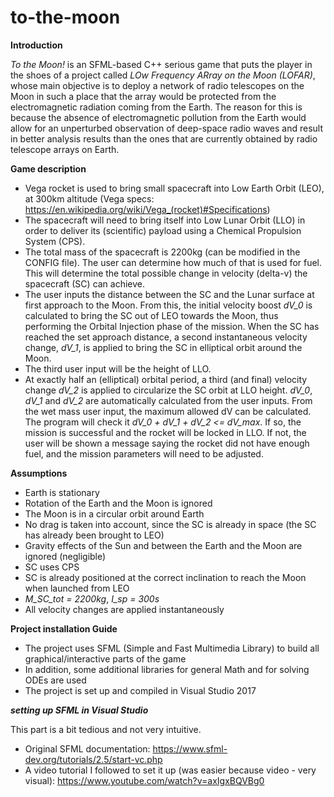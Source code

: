 # to-the-moon

**Introduction**

*To the Moon!* is an SFML-based C++ serious game that puts the player in the shoes of a project
called *LOw Frequency ARray on the Moon (LOFAR)*, whose main objective is to deploy
a network of radio telescopes on the Moon in such a place that the array would be 
protected from the electromagnetic radiation coming from the Earth. 
The reason for this is because the absence of electromagnetic pollution from the Earth would allow for
an unperturbed observation of deep-space radio waves and result in better analysis results
than the ones that are currently obtained by radio telescope arrays on Earth. 


**Game description**

- Vega rocket is used to bring small spacecraft into Low Earth Orbit (LEO), at 300km altitude (Vega specs: https://en.wikipedia.org/wiki/Vega_(rocket)#Specifications)
- The spacecraft will need to bring itself into Low Lunar Orbit (LLO) in order to deliver its (scientific) payload using a
Chemical Propulsion System (CPS).
- The total mass of the spacecraft is 2200kg (can be modified in the CONFIG file). The user can determine how much of that is used for fuel.
This will determine the total possible change in velocity (delta-v) the spacecraft (SC) can achieve.
- The user inputs the distance between the SC and the Lunar surface at first approach to the Moon. From this, the initial velocity boost *dV_0*
is calculated to bring the SC out of LEO towards the Moon, thus performing the Orbital Injection phase of the mission. When the SC has reached 
the set approach distance, a second instantaneous velocity change, *dV_1*, is applied to bring the SC in elliptical orbit around the Moon.
- The third user input will be the height of LLO.
- At exactly half an (elliptical) orbital period, a third (and final) velocity change *dV_2* is applied to circularize the SC orbit at LLO height.
*dV_0*, *dV_1* and *dV_2* are automatically calculated from the user inputs. From the wet mass user input, the maximum allowed dV can be calculated.
The program will check it *dV_0 + dV_1 + dV_2 <= dV_max*. If so, the mission is successful and the rocket will be locked in LLO. If not, 
the user will be shown a message saying the rocket did not have enough fuel, and the mission parameters will need to be adjusted.


**Assumptions**

- Earth is stationary
- Rotation of the Earth and the Moon is ignored
- The Moon is in a circular orbit around Earth
- No drag is taken into account, since the SC is already in space (the SC has already been brought to LEO)
- Gravity effects of the Sun and between the Earth and the Moon are ignored (negligible)
- SC uses CPS
- SC is already positioned at the correct inclination to reach the Moon when launched from LEO
- *M_SC_tot = 2200kg*, *I_sp = 300s*
- All velocity changes are applied instantaneously


**Project installation Guide**

 - The project uses SFML (Simple and Fast Multimedia Library) to build all graphical/interactive parts of the game
 - In addition, some additional libraries for general Math and for solving ODEs are used
 - The project is set up and compiled in Visual Studio 2017
 
 **_setting up SFML in Visual Studio_**
 
 This part is a bit tedious and not very intuitive. 
 - Original SFML documentation: https://www.sfml-dev.org/tutorials/2.5/start-vc.php
 - A video tutorial I followed to set it up (was easier because video - very visual): https://www.youtube.com/watch?v=axIgxBQVBg0
 
 
